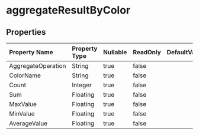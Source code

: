 # **aggregateResultByColor**

 

## **Properties**

| Property Name | Property Type | Nullable |  ReadOnly | DefaultValue | Description | 
| :- | :- | :- |:- |  :- | :- |
|AggregateOperation|String|true|false |  ||
|ColorName|String|true|false |  ||
|Count|Integer|true|false |  ||
|Sum|Floating|true|false |  ||
|MaxValue|Floating|true|false |  ||
|MinValue|Floating|true|false |  ||
|AverageValue|Floating|true|false |  ||

